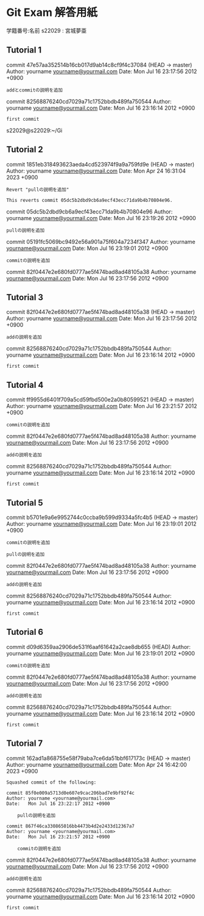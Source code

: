# Git Exam 解答用紙

学籍番号:名前
s22029 : 宮城夢亜

## Tutorial 1

commit 47e57aa352514b16cb017d9ab14c8cf9f4c37084 (HEAD -> master)
Author: yourname <yourname@yourmail.com>
Date:   Mon Jul 16 23:17:56 2012 +0900

    addとcommitの説明を追加

commit 82568876240cd7029a71c1752bbdb489fa750544
Author: yourname <yourname@yourmail.com>
Date:   Mon Jul 16 23:16:14 2012 +0900

    first commit
s22029@s22029:~/Gi

## Tutorial 2

commit 1851eb318493623aeda4cd523974f9a9a759fd9e (HEAD -> master)
Author: yourname <yourname@yourmail.com>
Date:   Mon Apr 24 16:31:04 2023 +0900

    Revert "pullの説明を追加"
    
    This reverts commit 05dc5b2dbd9cb6a9ecf43ecc71da9b4b70804e96.

commit 05dc5b2dbd9cb6a9ecf43ecc71da9b4b70804e96
Author: yourname <yourname@yourmail.com>
Date:   Mon Jul 16 23:19:26 2012 +0900

    pullの説明を追加

commit 05191fc5069bc9492e56a901a75f604a7234f347
Author: yourname <yourname@yourmail.com>
Date:   Mon Jul 16 23:19:01 2012 +0900

    commitの説明を追加

commit 82f0447e2e680fd0777ae5f474bad8ad48105a38
Author: yourname <yourname@yourmail.com>
Date:   Mon Jul 16 23:17:56 2012 +0900


## Tutorial 3

commit 82f0447e2e680fd0777ae5f474bad8ad48105a38 (HEAD -> master)
Author: yourname <yourname@yourmail.com>
Date:   Mon Jul 16 23:17:56 2012 +0900

    addの説明を追加

commit 82568876240cd7029a71c1752bbdb489fa750544
Author: yourname <yourname@yourmail.com>
Date:   Mon Jul 16 23:16:14 2012 +0900

    first commit

## Tutorial 4

commit ff9955d6401f709a5cd59fbd500e2a0b80599521 (HEAD -> master)
Author: yourname <yourname@yourmail.com>
Date:   Mon Jul 16 23:21:57 2012 +0900

    commitの説明を追加

commit 82f0447e2e680fd0777ae5f474bad8ad48105a38
Author: yourname <yourname@yourmail.com>
Date:   Mon Jul 16 23:17:56 2012 +0900

    addの説明を追加

commit 82568876240cd7029a71c1752bbdb489fa750544
Author: yourname <yourname@yourmail.com>
Date:   Mon Jul 16 23:16:14 2012 +0900

    first commit

## Tutorial 5

commit b5701e9a6e9952744c0ccba9b599d9334a5fc4b5 (HEAD -> master)
Author: yourname <yourname@yourmail.com>
Date:   Mon Jul 16 23:19:01 2012 +0900

    commitの説明を追加
    
    pullの説明を追加

commit 82f0447e2e680fd0777ae5f474bad8ad48105a38
Author: yourname <yourname@yourmail.com>
Date:   Mon Jul 16 23:17:56 2012 +0900

    addの説明を追加

commit 82568876240cd7029a71c1752bbdb489fa750544
Author: yourname <yourname@yourmail.com>
Date:   Mon Jul 16 23:16:14 2012 +0900

    first commit

## Tutorial 6

commit d09d6359aa2906de531f6aaf61642a2cae8db655 (HEAD)
Author: yourname <yourname@yourmail.com>
Date:   Mon Jul 16 23:19:01 2012 +0900

    commitの説明を追加

commit 82f0447e2e680fd0777ae5f474bad8ad48105a38
Author: yourname <yourname@yourmail.com>
Date:   Mon Jul 16 23:17:56 2012 +0900

    addの説明を追加

commit 82568876240cd7029a71c1752bbdb489fa750544
Author: yourname <yourname@yourmail.com>
Date:   Mon Jul 16 23:16:14 2012 +0900

    first commit

## Tutorial 7

commit 162ad1a868755e58f79aba7ce6da51bbf617173c (HEAD -> master)
Author: yourname <yourname@yourmail.com>
Date:   Mon Apr 24 16:42:00 2023 +0900

    Squashed commit of the following:
    
    commit 85f0e009a5713d0e607e9cac206bad7e9bf92f4c
    Author: yourname <yourname@yourmail.com>
    Date:   Mon Jul 16 23:22:17 2012 +0900
    
        pullの説明を追加
    
    commit 867f46ca330865016bb4473b4d2e2433d12367a7
    Author: yourname <yourname@yourmail.com>
    Date:   Mon Jul 16 23:21:57 2012 +0900
    
        commitの説明を追加

commit 82f0447e2e680fd0777ae5f474bad8ad48105a38
Author: yourname <yourname@yourmail.com>
Date:   Mon Jul 16 23:17:56 2012 +0900

    addの説明を追加

commit 82568876240cd7029a71c1752bbdb489fa750544
Author: yourname <yourname@yourmail.com>
Date:   Mon Jul 16 23:16:14 2012 +0900

    first commit
